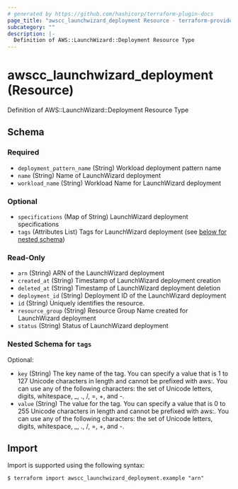 ```yaml
---
# generated by https://github.com/hashicorp/terraform-plugin-docs
page_title: "awscc_launchwizard_deployment Resource - terraform-provider-awscc"
subcategory: ""
description: |-
  Definition of AWS::LaunchWizard::Deployment Resource Type
---
```


# awscc_launchwizard_deployment (Resource)

Definition of AWS::LaunchWizard::Deployment Resource Type



<!-- schema generated by tfplugindocs -->
## Schema

### Required

- `deployment_pattern_name` (String) Workload deployment pattern name
- `name` (String) Name of LaunchWizard deployment
- `workload_name` (String) Workload Name for LaunchWizard deployment

### Optional

- `specifications` (Map of String) LaunchWizard deployment specifications
- `tags` (Attributes List) Tags for LaunchWizard deployment (see [below for nested schema](#nestedatt--tags))

### Read-Only

- `arn` (String) ARN of the LaunchWizard deployment
- `created_at` (String) Timestamp of LaunchWizard deployment creation
- `deleted_at` (String) Timestamp of LaunchWizard deployment deletion
- `deployment_id` (String) Deployment ID of the LaunchWizard deployment
- `id` (String) Uniquely identifies the resource.
- `resource_group` (String) Resource Group Name created for LaunchWizard deployment
- `status` (String) Status of LaunchWizard deployment

<a id="nestedatt--tags"></a>
### Nested Schema for `tags`

Optional:

- `key` (String) The key name of the tag. You can specify a value that is 1 to 127 Unicode characters in length and cannot be prefixed with aws:. You can use any of the following characters: the set of Unicode letters, digits, whitespace, _, ., /, =, +, and -.
- `value` (String) The value for the tag. You can specify a value that is 0 to 255 Unicode characters in length and cannot be prefixed with aws:. You can use any of the following characters: the set of Unicode letters, digits, whitespace, _, ., /, =, +, and -.

## Import

Import is supported using the following syntax:

```shell
$ terraform import awscc_launchwizard_deployment.example "arn"
```
